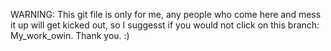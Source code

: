 WARNING: This git file is only for me, any people who come here and mess it
up will get kicked out, so I suggesst if you would not click on this branch: My_work_owin.
Thank you. :)
